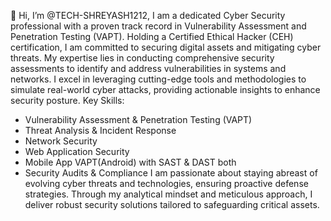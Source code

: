 👋 Hi, I’m @TECH-SHREYASH1212,
 I am a dedicated Cyber Security professional with a proven track record in Vulnerability Assessment and Penetration Testing (VAPT). Holding a Certified Ethical Hacker (CEH) certification, I am committed to securing digital assets and mitigating cyber threats. My expertise lies in conducting comprehensive security assessments to identify and address vulnerabilities in systems and networks. I excel in leveraging cutting-edge tools and methodologies to simulate real-world cyber attacks, providing actionable insights to enhance security posture.
Key Skills:
- Vulnerability Assessment & Penetration Testing (VAPT)
- Threat Analysis & Incident Response
- Network Security 
- Web Application Security
- Mobile App VAPT(Android) with SAST & DAST both
- Security Audits & Compliance
I am passionate about staying abreast of evolving cyber threats and technologies, ensuring proactive defense strategies. Through my analytical mindset and meticulous approach, I deliver robust security solutions tailored to safeguarding critical assets.
